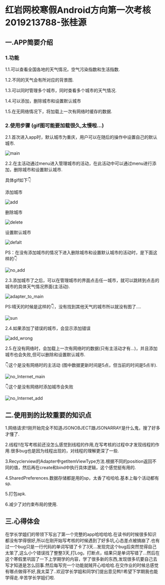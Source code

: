 # 红岩网校寒假Android方向第一次考核 2019213788-张桂源

## 一.APP简要介绍
### 1.功能
1.1.可以查看全国各地的天气情况，空气污染指数和生活指数.

1.2.不同的天气会有所对应的背景图.

1.3.可以同时管理多个城市，同时查看多个城市的天气情况.

1.4.可以添加，删除城市和设置默认城市

1.5.在无网络情况下，将加载上一次有网络时缓存的数据.

### 2.使用步骤 (gif图可能要加载很久,太慢啦...)
2.1.首次进入app时，默认城市为重庆，用户可以在随后的操作中设置自己的默认城市.

![main](https://github.com/zzz6332/redrockAndroidExam/blob/master/gif/main.gif)

2.2.在主活动通过menu进入管理城市的活动，在此活动中可以通过menu进行添加，删除城市和设置默认城市.

具体gif如下👇

添加城市

![add](https://github.com/zzz6332/redrockAndroidExam/blob/master/gif/add_city.gif)

删除城市

![delete](https://github.com/zzz6332/redrockAndroidExam/blob/master/gif/delete_city.gif)

设置默认城市

![defalt](https://github.com/zzz6332/redrockAndroidExam/blob/master/gif/default_city.gif)

PS：在没有添加城市的情况下进入删除城市和设置默认城市的活动时，是下面这样的👇

![no_add](https://github.com/zzz6332/redrockAndroidExam/blob/master/gif/no_add_city.gif)

2.3.添加城市了之后，可以在管理城市的界面点击任一城市，就可以跳转到点击的城市的具体天气情况界面(主活动).   

![adapter_to_main](https://github.com/zzz6332/redrockAndroidExam/blob/master/gif/manager_to_main.gif)

PS:晴天的时候是这样的👇，没有找到其他天气的城市所以就没有图了....

![sun](https://github.com/zzz6332/redrockAndroidExam/blob/master/gif/sun.jpg)

2.4.如果添加了错误的城市，会显示添加错误

![add_wrong](https://github.com/zzz6332/redrockAndroidExam/blob/master/gif/add_wrong_city.gif)

2.5.在没有网络时，会加载上一次有网络时的数据(只有主活动才有...)，并且添加城市也会失败,但可以删除和设置默认城市.

👇这个是没有网络时的主活动 (图中数据更新时间是5点，但当前的时间是5点半).

![no_Internet_main](https://github.com/zzz6332/redrockAndroidExam/blob/master/gif/no_Internet_main.gif)

👇这个是没有网络时添加城市会失败

![no_Internet_add](https://github.com/zzz6332/redrockAndroidExam/blob/master/gif/no_Internet_add.gif)

## 二.使用到的比较重要的知识点
1.网络请求!!刚开始完全不知道JSONOBJECT跟JSONARRAY是什么鬼，搜了好多才懂了.

2.线程!!在写考核前还没怎么感觉到线程的作用,在写考核的过程中才发现线程的作用.很多bug也是因为线程出现的，对线程的理解更深了一些.

3.Recyclerview的Adapter中getItemViewType方法.根据不同的position返回不同的值，然后再在create和bind中执行具体逻辑，这个感觉挺有用的.

4.SharedPreferences.数据存储都是用的sp，太香了哈哈哈.基本上每个活动都有sp.

5.打包apk.

6.减少了对约束布局的使用.

## 三.心得体会
在学长学姐们的带领下写出了第一个完整的app哈哈哈哈.在读书的时候很多知识都没有学得很好,所以在刚开始写考核的时候遇到了好多坑,心态差点被搞崩了.也有过一个bug只是一行代码的单词写错了卡了3天...发现完这个bug后突然觉得自己太笨了,这么小个错误找了整整3天,打Log，打断点，结果只是单词写错了...然后在这个寒假里巩固了一下上学期学的内容，学了很多新的东西,发现很多坑要自己去写才知道是怎么回事.然后每写完一个功能就贼开心哈哈哈.在交作业的时候总感觉有哪点做得不好,我太菜了..欢迎学长学姐和同学们提出意见鸭!!希望下学期我也能学得走.辛苦学长学姐们啦.
